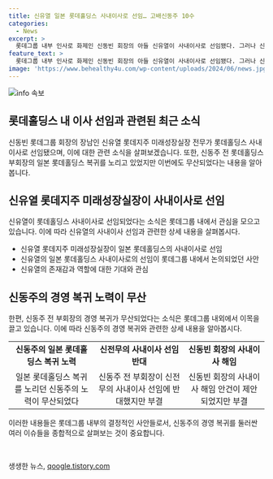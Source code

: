 ```yaml
---
title: 신유열 일본 롯데홀딩스 사내이사로 선임… 고배신동주 10수
categories:
  - News
excerpt: >
  롯데그룹 내부 인사로 화제인 신동빈 회장의 아들 신유열이 사내이사로 선임됐다. 그러나 신동주 전 롯데그룹 부회장은 이번에도 경영에 실패하며 10번째 복귀를 놓쳤다. 그의 삼촌인 신 전 부회장은 신동빈 회장의 아들 선임에 반대를 피력했으나 결국 부결되었고, 이에 대한 반발을 표명했다. 이번 주총 결과로 신동빈 회장은 이사 해임과 자신의 이사직 복귀를 포함한 안건을 모두 부결당했다.
feature_text: >
  롯데그룹 내부 인사로 화제인 신동빈 회장의 아들 신유열이 사내이사로 선임됐다. 그러나 신동주 전 롯데그룹 부회장은 이번에도 경영에 실패하며 10번째 복귀를 놓쳤다. 그의 삼촌인 신 전 부회장은 신동빈 회장의 아들 선임에 반대를 피력했으나 결국 부결되었고, 이에 대한 반발을 표명했다. 이번 주총 결과로 신동빈 회장은 이사 해임과 자신의 이사직 복귀를 포함한 안건을 모두 부결당했다.
image: 'https://www.behealthy4u.com/wp-content/uploads/2024/06/news.jpg'
---
```


<p><img src="https://www.behealthy4u.com/wp-content/uploads/2024/06/news.jpg" alt="info 속보" /></p>

<h2 data-ke-size="size26">롯데홀딩스 내 이사 선임과 관련된 최근 소식</h2>

<p data-ke-size="size16">신동빈 롯데그룹 회장의 장남인 신유열 롯데지주 미래성장실장 전무가 롯데홀딩스 사내이사로 선임됐으며, 이에 대한 관련 소식을 살펴보겠습니다. 또한, 신동주 전 롯데홀딩스 부회장의 일본 롯데홀딩스 복귀를 노리고 있었지만 이번에도 무산되었다는 내용을 알아봅니다.</p>

<h2 data-ke-size="size26">신유열 롯데지주 미래성장실장이 사내이사로 선임</h2>

<p data-ke-size="size16">신유열이 롯데홀딩스 사내이사로 선임되었다는 소식은 롯데그룹 내에서 관심을 모으고 있습니다. 이에 따라 신유열의 사내이사 선임과 관련한 상세 내용을 살펴봅시다.</p>

<ul>
    <li>신유열 롯데지주 미래성장실장이 일본 롯데홀딩스의 사내이사로 선임</li>
    <li>신유열의 일본 롯데홀딩스 사내이사로의 선임이 롯데그룹 내에서 논의되었던 사안</li>
    <li>신유열의 존재감과 역할에 대한 기대와 관심</li>
</ul>

<h2 data-ke-size="size26">신동주의 경영 복귀 노력이 무산</h2>

<p data-ke-size="size16">한편, 신동주 전 부회장의 경영 복귀가 무산되었다는 소식은 롯데그룹 내외에서 이목을 끌고 있습니다. 이에 따라 신동주의 경영 복귀와 관련한 상세 내용을 알아봅시다.</p>

<table>
    <tr>
        <td style="text-align: center; height: 17px;"><b>신동주의 일본 롯데홀딩스 복귀 노력</b></td>
        <td style="text-align: center; height: 17px;"><b>신전무의 사내이사 선임 반대</b></td>
        <td style="text-align: center; height: 17px;"><b>신동빈 회장의 사내이사 해임</b></td>
    </tr>
    <tr>
        <td style="text-align: center; height: 17px;">일본 롯데홀딩스 복귀를 노리던 신동주의 노력이 무산되었다</td>
        <td style="text-align: center; height: 17px;">신동주 전 부회장이 신전무의 사내이사 선임에 반대했지만 부결</td>
        <td style="text-align: center; height: 17px;">신동빈 회장의 사내이사 해임 안건이 제안되었지만 부결</td>
    </tr>
</table>

<p data-ke-size="size16">이러한 내용들은 롯데그룹 내부의 결정적인 사안들로서, 신동주의 경영 복귀를 둘러싼 여러 이슈들을 종합적으로 살펴보는 것이 중요합니다.</p>

<p data-ke-size="size16">&nbsp;</p>
생생한 뉴스, <a href="https://qoogle.tistory.com" rel="dofollow">qoogle.tistory.com</a>


